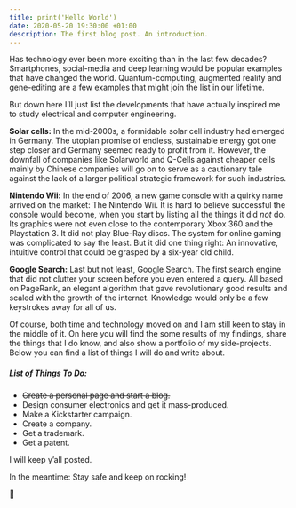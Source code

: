 ```yaml
---
title: print('Hello World')
date: 2020-05-20 19:30:00 +01:00
description: The first blog post. An introduction.
---
```

Has technology ever been more exciting than in the last few decades? Smartphones, social-media and deep learning would be popular examples that have changed the world. Quantum-computing, augmented reality and gene-editing are a few examples that might join the list in our lifetime.

But down here I’ll just list the developments that have actually inspired me to study electrical and computer engineering.

**Solar cells:** In the mid-2000s, a formidable solar cell industry had emerged in Germany. The utopian promise of endless, sustainable energy got one step closer and Germany seemed ready to profit from it. However, the downfall of companies like Solarworld and Q-Cells against cheaper cells mainly by Chinese companies will go on to serve as a cautionary tale against the lack of a larger political strategic framework for such industries.

**Nintendo Wii:** In the end of 2006, a new game console with a quirky name arrived on the market: The Nintendo Wii. It is hard to believe successful the console would become, when you start by listing all the things it did *not* do. Its graphics were not even close to the contemporary Xbox 360 and the Playstation 3. It did not play Blue-Ray discs. The system for online gaming was complicated to say the least. But it did one thing right: An innovative, intuitive control that could be grasped by a six-year old child.

**Google Search:** Last but not least, Google Search. The first search engine that did not clutter your screen before you even entered a query. All based on PageRank, an elegant algorithm that gave revolutionary good results and scaled with the growth of the internet. Knowledge would only be a few keystrokes away for all of us.

Of course, both time and technology moved on and I am still keen to stay in the middle of it. On here you will find the some results of my findings, share the things that I do know, and also show a portfolio of my side-projects. Below you can find a list of things I will do and write about.

##### List of Things To Do:
* ~~Create a personal page and start a blog.~~
* Design consumer electronics and get it mass-produced.
* Make a Kickstarter campaign.
* Create a company.
* Get a trademark.
* Get a patent.



I will keep y’all posted.

In the meantime: Stay safe and keep on rocking!

&#x1F91F;
